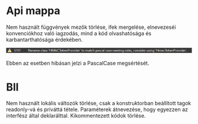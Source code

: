 # Api mappa

Nem használt függvények mezők törlése, ifek mergelése, elnevezeséi konvenciókhoz való iagzodás, mind a kód olvashatósága és karbantarthatósága érdekében. 

![img](static_analysis/screenshots/false_error_naming.png)

Ebben az esetben hibásan jelzi a PascalCase megsértését.

# Bll

Nem használt lokális változók törlése, csak a konstruktorban beállított tagok readonly-vá és priváttá tétele. Paraméterek átnevezése, hogy egyezzen az interfész által deklarálttal. Kikommentezett kódok törlése.